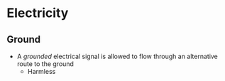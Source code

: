 # Electricity

## Ground

- A _grounded_ electrical signal is allowed to flow through an alternative route to the ground
  - Harmless
